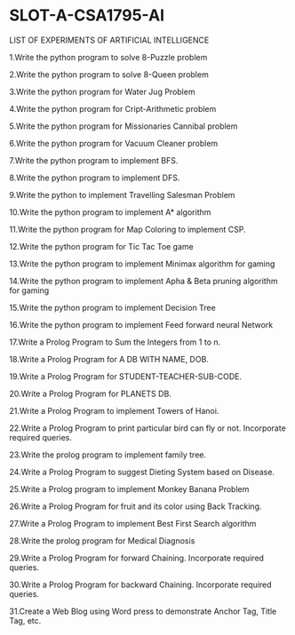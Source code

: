 # SLOT-A-CSA1795-AI

LIST OF EXPERIMENTS OF ARTIFICIAL INTELLIGENCE

1.Write the python program to solve 8-Puzzle problem

2.Write the python program to solve 8-Queen problem

3.Write the python program for Water Jug Problem

4.Write the python program for Cript-Arithmetic problem

5.Write the python program for Missionaries Cannibal problem

6.Write the python program for Vacuum Cleaner problem

7.Write the python program to implement BFS.

8.Write the python program to implement DFS.

9.Write the python to implement Travelling Salesman Problem

10.Write the python program to implement A* algorithm

11.Write the python program for Map Coloring to implement CSP.

12.Write the python program for Tic Tac Toe game

13.Write the python program to implement Minimax algorithm for gaming

14.Write the python program to implement Apha & Beta pruning algorithm for gaming

15.Write the python program to implement Decision Tree

16.Write the python program to implement Feed forward neural Network

17.Write a Prolog Program to Sum the Integers from 1 to n.

18.Write a Prolog Program for A DB WITH NAME, DOB.

19.Write a Prolog Program for STUDENT-TEACHER-SUB-CODE.

20.Write a Prolog Program for PLANETS DB.

21.Write a Prolog Program to implement Towers of Hanoi.

22.Write a Prolog Program to print particular bird can fly or not. Incorporate required queries.

23.Write the prolog program to implement family tree.

24.Write a Prolog Program to suggest Dieting System based on Disease.

25.Write a Prolog program to implement Monkey Banana Problem

26.Write a Prolog Program for fruit and its color using Back Tracking.

27.Write a Prolog Program to implement Best First Search algorithm

28.Write the prolog program for Medical Diagnosis

29.Write a Prolog Program for forward Chaining. Incorporate required queries.

30.Write a Prolog Program for backward Chaining. Incorporate required queries.

31.Create a Web Blog using Word press to demonstrate Anchor Tag, Title Tag, etc.
